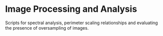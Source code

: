 # Image Processing and Analysis
 
Scripts for spectral analysis, perimeter scaling relationships and evaluating the presence of oversampling of images.
